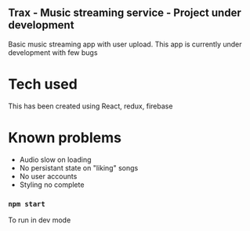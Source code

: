 
## Trax - Music streaming service - Project under development

Basic music streaming app with user upload. This app is currently under development with few bugs

# Tech used

This has been created using React, redux, firebase


# Known problems

- Audio slow on loading
- No persistant state on "liking" songs
- No user accounts
- Styling no complete


### `npm start`

To run in dev mode